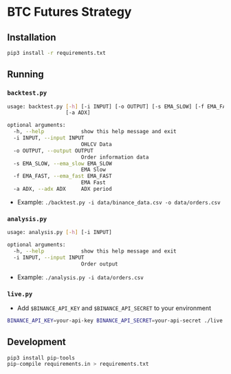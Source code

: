 # BTC Futures Strategy

## Installation

```bash
pip3 install -r requirements.txt
```

## Running


### `backtest.py`

```bash
usage: backtest.py [-h] [-i INPUT] [-o OUTPUT] [-s EMA_SLOW] [-f EMA_FAST]
                   [-a ADX]

optional arguments:
  -h, --help            show this help message and exit
  -i INPUT, --input INPUT
                        OHLCV Data
  -o OUTPUT, --output OUTPUT
                        Order information data
  -s EMA_SLOW, --ema_slow EMA_SLOW
                        EMA Slow
  -f EMA_FAST, --ema_fast EMA_FAST
                        EMA Fast
  -a ADX, --adx ADX     ADX period
```

- Example: `./backtest.py -i data/binance_data.csv -o data/orders.csv`

### `analysis.py`

```bash
usage: analysis.py [-h] [-i INPUT]

optional arguments:
  -h, --help            show this help message and exit
  -i INPUT, --input INPUT
                        Order output 
```

- Example: `./analysis.py -i data/orders.csv`

### `live.py`

- Add `$BINANCE_API_KEY` and `$BINANCE_API_SECRET` to your environment

```bash
BINANCE_API_KEY=your-api-key BINANCE_API_SECRET=your-api-secret ./live.py
```

## Development

```bash
pip3 install pip-tools
pip-compile requirements.in > requirements.txt
```

